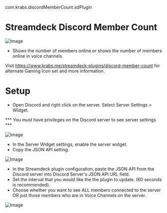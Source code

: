 com.krabs.discordMemberCount.sdPlugin
# Streamdeck Discord Member Count
![Image](https://i.postimg.cc/3NLrCyDL/web-plugin-icon-Discord-Member-Count-black.png)



* Shows the number of members online or shows the number of members online in voice channels

Visit https://www.krabs.me/streamdeck-plugins/discord-member-count for alternate Gaming Icon set and more information.
# Setup
* Open Discord and right click on the server. Select Server Settings > Widget.

*** You must have privileges on the Discord server to see server settings ***

![Image](https://i.postimg.cc/y6cNLyVw/68747470733a2f2f6c68342e676f6f676c6575736572636f6e74656e742e636f6d2f506b4b597643624a64436a55534f7769.png)
* In the Server Widget settings, enable the server widget.
* Copy the JSON API setting.

![Image](https://i.postimg.cc/pXvL45ry/68747470733a2f2f6c68332e676f6f676c6575736572636f6e74656e742e636f6d2f7346645f524433316e556a3970575846.png)

* In the Streamdeck plugin configuration, paste the JSON API from the Discord server into Discord Server's JSON API URL field.
* Set the interval that you would like the the plugin to update. (60 seconds is recommended).
* Choose whether you want to see ALL members connected to the server OR just those members who are in Voice Channels on the server.

![Image](https://i.postimg.cc/Rh5ZMNTs/68747470733a2f2f6c68352e676f6f676c6575736572636f6e74656e742e636f6d2f45703852727a5f585f51565261506771.png)
